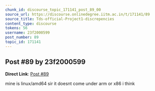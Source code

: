 ```yaml
---
chunk_id: discourse_topic_171141_post_89_00
source_url: https://discourse.onlinedegree.iitm.ac.in/t/171141/89
source_title: Tds-official-Project1-discrepencies
content_type: discourse
tokens: 56
username: 23f2000599
post_number: 89
topic_id: 171141
---
```


## Post #89 by 23f2000599

**Direct Link**: [Post #89](https://discourse.onlinedegree.iitm.ac.in/t/171141/89)

mine is linux/amd64 sir it doesnt come under arm or x86 i think

